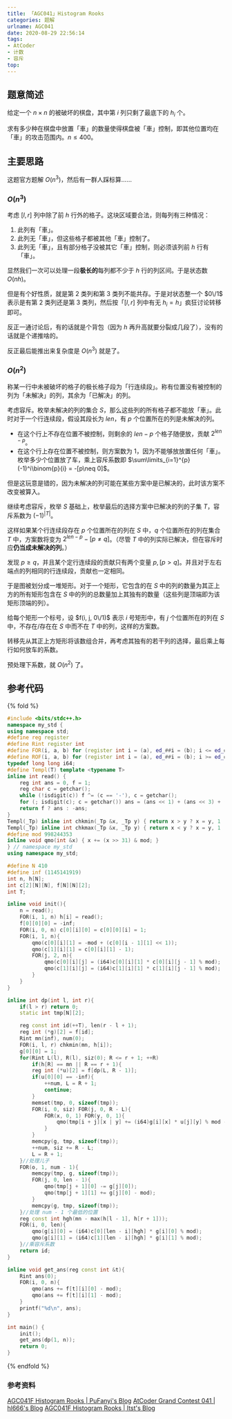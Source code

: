 ```yaml
---
title: 「AGC041」Histogram Rooks
categories: 题解
urlname: AGC041
date: 2020-08-29 22:56:14
tags:
- AtCoder
- 计数
- 容斥
top:
---
```


## 题意简述

给定一个 $n\times n$ 的被破坏的棋盘，其中第 $i$ 列只剩了最底下的 $h_i$ 个。

求有多少种在棋盘中放置「車」的数量使得棋盘被「車」控制，即其他位置均在「車」的攻击范围内。$n\le 400$。

<!-- more -->

## 主要思路

这题官方题解 $O(n^3)$，然后有一群人踩标算……

### $O(n^3)$

考虑 $[l, r]$ 列中除了前 $h$ 行外的格子。这块区域要合法，则每列有三种情况：
1. 此列有「車」。
2. 此列无「車」，但这些格子都被其他「車」控制了。
3. 此列无「車」，且有部分格子没被其它「車」控制，则必须该列前 $h$ 行有「車」。

显然我们一次可以处理一段**极长的**每列都不少于 $h$ 行的列区间。于是状态数 $O(nh)$。

但是有个好性质，就是第 2 类列和第 3 类列不能共存。于是对状态整一个 $0\/1$ 表示是有第 2 类列还是第 3 类列，然后按「$[l, r]$ 列中有无 $h_i=h$」疯狂讨论转移即可。

反正一通讨论后，有的话就是个背包（因为 $h$ 再升高就要分裂成几段了），没有的话就是个递推啥的。

反正最后能推出来复杂度是 $O(n^3)$ 就是了。

### $O(n^2)$

称某一行中未被破坏的格子的极长格子段为「行连续段」。称有位置没有被控制的列为「未解决」的列，其余为「已解决」的列。

考虑容斥。枚举未解决的列的集合 $S$，那么这些列的所有格子都不能放「車」。此时对于一个行连续段，假设其段长为 $len$，有 $p$ 个位置所在的列是未解决的列。
- 在这个行上不存在位置不被控制，则剩余的 $len - p$ 个格子随便放，贡献 $2^{len - p}$。
- 在这个行上存在位置不被控制，则方案数为 $1$，因为不能够放放置任何「車」。枚举多少个位置放了车，乘上容斥系数即 $\sum\limits_{i=1}^{p}(-1)^i\binom{p}{i} = -[p\neq 0]$。

但是这玩意是错的，因为未解决的列可能在某些方案中是已解决的，此时该方案不改变被算入。

继续考虑容斥，枚举 $S$ 基础上，枚举最后的选择方案中已解决的列的子集 $T$，容斥系数为 $(-1)^{|T|}$。

这样如果某个行连续段存在 $p$ 个位置所在的列在 $S$ 中，$q$ 个位置所在的列在集合 $T$ 中，方案数将变为 $2^{len - p} - [p\neq q]$。（尽管 $T$ 中的列实际已解决，但在容斥时应**仍当成未解决的列**。）

发现 $p\ge q$，并且某个定行连续段的贡献只有两个变量 $p, [p > q]$。并且对于左右端点的列相同的行连续段，贡献也一定相同。

于是图被划分成一堆矩形。对于一个矩形，它包含的在 $S$ 中的列的数量为其正上方的所有矩形包含在 $S$ 中的列的总数量加上其独有的数量（这些列是顶端即为该矩形顶端的列）。

给每个矩形一个标号，设 $f(i, j, 0\/1)$ 表示 $i$ 号矩形中，有 $j$ 个位置所在的列在 $S$ 中，不存在/存在在 $S$ 中而不在 $T$ 中的列，这样的方案数。

转移先从其正上方矩形将该数组合并，再考虑其独有的若干列的选择，最后乘上每行如何放车的系数。

预处理下系数，就 $O(n^2)$ 了。

## 参考代码

{% fold %}
```cpp
#include <bits/stdc++.h>
namespace my_std {
using namespace std;
#define reg register
#define Rint register int
#define FOR(i, a, b) for (register int i = (a), ed_##i = (b); i <= ed_##i; ++i)
#define ROF(i, a, b) for (register int i = (a), ed_##i = (b); i >= ed_##i; --i)
typedef long long i64;
#define Templ(T) template <typename T>
inline int read() {
    reg int ans = 0, f = 1;
    reg char c = getchar();
    while (!isdigit(c)) f ^= (c == '-'), c = getchar();
    for (; isdigit(c); c = getchar()) ans = (ans << 1) + (ans << 3) + (c ^ 48);
    return f ? ans : -ans;
}
Templ(_Tp) inline int chkmin(_Tp &x, _Tp y) { return x > y ? x = y, 1 : 0; }
Templ(_Tp) inline int chkmax(_Tp &x, _Tp y) { return x < y ? x = y, 1 : 0; }
#define mod 998244353
inline void qmo(int &x) { x += (x >> 31) & mod; }
} // namespace my_std
using namespace my_std;

#define N 410
#define inf (1145141919)
int n, h[N];
int c[2][N][N], f[N][N][2];
int T;

inline void init(){
    n = read();
    FOR(i, 1, n) h[i] = read();
    f[0][0][0] = -inf;
    FOR(i, 0, n) c[0][i][0] = c[0][0][i] = 1;
    FOR(i, 1, n){
        qmo(c[0][i][1] = -mod + (c[0][i - 1][1] << 1));
        qmo(c[1][i][1] = c[0][i][1] - 1);
        FOR(j, 2, n){
            qmo(c[0][i][j] = (i64)c[0][i][1] * c[0][i][j - 1] % mod);
            qmo(c[1][i][j] = (i64)c[1][i][1] * c[1][i][j - 1] % mod);
        }
    }
}

inline int dp(int l, int r){
    if(l > r) return 0;
    static int tmp[N][2];

    reg const int id(++T), len(r - l + 1);
    reg int (*g)[2] = f[id];
    Rint mn(inf), num(0);
    FOR(i, l, r) chkmin(mn, h[i]);
    g[0][0] = 1;
    for(Rint L(l), R(l), siz(0); R <= r + 1; ++R)
        if(h[R] == mn || R == r + 1){
        reg int (*u)[2] = f[dp(L, R - 1)];
        if(u[0][0] == -inf){
            ++num, L = R + 1;
            continue;
        }
        memset(tmp, 0, sizeof(tmp));
        FOR(i, 0, siz) FOR(j, 0, R - L){
            FOR(x, 0, 1) FOR(y, 0, 1){
                qmo(tmp[i + j][x | y] += (i64)g[i][x] * u[j][y] % mod - mod);
            }
        }
        memcpy(g, tmp, sizeof(tmp));
        ++num, siz += R - L;
        L = R + 1;
    }//处理儿子
    FOR(o, 1, num - 1){
        memcpy(tmp, g, sizeof(tmp));
        FOR(j, 0, len - 1){
            qmo(tmp[j + 1][0] -= g[j][0]);
            qmo(tmp[j + 1][1] += g[j][0] - mod);
        }
        memcpy(g, tmp, sizeof(tmp));
    }//处理 num - 1 个最低的位置
    reg const int hgh(mn - max(h[l - 1], h[r + 1]));
    FOR(i, 0, len){
        qmo(g[i][0] = (i64)c[0][len - i][hgh] * g[i][0] % mod);
        qmo(g[i][1] = (i64)c[1][len - i][hgh] * g[i][1] % mod);
    }//乘容斥系数
    return id;
}

inline void get_ans(reg const int &t){
    Rint ans(0);
    FOR(i, 0, n){
        qmo(ans += f[t][i][0] - mod);
        qmo(ans += f[t][i][1] - mod);
    }
    printf("%d\n", ans);
}

int main() {
    init();
    get_ans(dp(1, n));
    return 0;
}
```
{% endfold %}

### 参考资料

[AGC041F Histogram Rooks | PuFanyi's Blog](https://pufanyi.gitee.io/agc041_f/)
[AtCoder Grand Contest 041 | hl666's Blog](https://www.cnblogs.com/cjjsb/p/12902274.html)
[AGC041F Histogram Rooks | Itst's Blog](https://www.cnblogs.com/Itst/p/12612116.html)